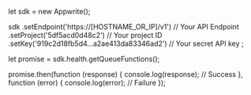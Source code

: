 let sdk = new Appwrite();

sdk
    .setEndpoint('https://[HOSTNAME_OR_IP]/v1') // Your API Endpoint
    .setProject('5df5acd0d48c2') // Your project ID
    .setKey('919c2d18fb5d4...a2ae413da83346ad2') // Your secret API key
;

let promise = sdk.health.getQueueFunctions();

promise.then(function (response) {
    console.log(response); // Success
}, function (error) {
    console.log(error); // Failure
});